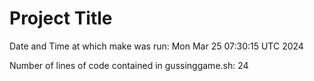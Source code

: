 # Project Title

Date and Time at which make was run: Mon Mar 25 07:30:15 UTC 2024

Number of lines of code contained in gussinggame.sh:
24
